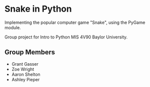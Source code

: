 # Snake in Python
Implementing the popular computer game "Snake", using the PyGame module.

Group project for Intro to Python MIS 4V90 Baylor University.

## Group Members
* Grant Gasser
* Zoe Wright
* Aaron Shelton
* Ashley Pieper
